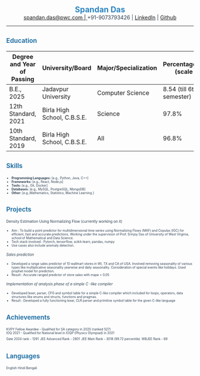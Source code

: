 <div style="font-size: 1.5em; color: #2E86C1; font-weight: bold; text-align: center;">Spandan Das</div>
<div style="font-size: 1em; color: #2C3E50;text-align:center"><a href="mailto:spandan.das@pwc.com">spandan.das@pwc.com | </a> +91-9073793426 | <a href="https://www.linkedin.com/in/spandan-das-907573248/">LinkedIn</a> | <a href = "https://github.com/spandan123/"> Github </a> </div> <hr>

## <div style="font-size: 0.8em; color: #2874A6;">Education</div>

| Degree and Year of Passing | University/Board            | Major/Specialization | Percentage/Grade (scale 10) |
| -------------------------- | --------------------------- | -------------------- | --------------------------- |
| B.E., 2025                 | Jadavpur University         | Computer Science     | 8.54 (till 6th semester)    |
| 12th Standard, 2021        | Birla High School, C.B.S.E. | Science              | 97.8%                       |
| 10th Standard, 2019        | Birla High School, C.B.S.E. | All                  | 96.8%                       |

## <span style="font-size: 0.8em; color: #2874A6;">Skills</span>

<ul style="font-size: 0.6em; color: #2C3E50;">
    <li><strong>Programming Languages:</strong> [e.g., Python, Java, C++]</li>
    <li><strong>Frameworks:</strong> [e.g., React, Node.js]</li>
    <li><strong>Tools:</strong> [e.g., Git, Docker]</li>
    <li><strong>Databases:</strong> [e.g., MySQL, PostgreSQL, MongoDB]</li>
    <li><strong>Other:</strong> [e.g.,Mathematics, Statistics, Machine Learning ]</li>
</ul>

## <span style="font-size: 0.8em; color: #2874A6;">Projects</span>

<span style="font-size: 0.7em; color: #2C3E50;">Density Estimation Using Normalizing Flow (currently working on it)</span>

<ul style="font-size: 0.6em; color: #2C3E50;">
    <li>Aim : To build a point predictor for multidimensional time series using Normalizing Flows (MAF) and Copulas (IGC) for
efficient, fast and accurate predictions. Working under the supervision of Prof. Srinjoy Das of
University of West Virginia, school of Mathematical and Data Science.</li>
<li>Tech stack involved : Pytorch, tensorflow, scikit-learn, pandas, numpy</li>
<li>Use cases also include anomaly detection.</li>
</ul>

<span style="font-size: 0.7em; color: #2C3E50;">_Sales prediction_</span>

<ul style="font-size: 0.6em; color: #2C3E50;">
    <li>Developed a range sales predictor of 10 wallmart stores in WI, TX and CA of USA.
Involved removing seasonality of various types like multiplicative seasonality yearwise and daily seasonality.
Consideration of special events like holidays. Used prophet model for prediction.</li>
    <li>Result : Accurate ranged predictor of store sales with mape < 0.05</li>
</ul>

<span style="font-size: 0.7em; color: #2C3E50;">_Implementation of analysis phase of a simple C -like compiler_</span>

<ul style="font-size: 0.6em; color: #2C3E50;">
    <li>Developed lexer, parser, CFG and symbol table for a simple C-like compiler which included for loops, operators, data structures like enums and structs, functions and pragmas.</li>
    <li>Result : Developed a fully functioning lexer, CLR parser and primitive symbol table for the given C-like language</li>
</ul>

## <span style="font-size: 0.8em; color: #2874A6;">Achievements</span>

<span style="font-size: 0.6em; color: #2C3E50;">KVPY Fellow Awardee - Qualified for SA category in 2020 (ranked 527)</span>  
<span style="font-size: 0.6em; color: #2C3E50;">IOQ 2021 - Qualified for National level in IOQP (Physics Olympiad) in 2021</span>  
<span style="font-size: 0.6em; color: #2C3E50;">Gate 2024 rank - 1291</span>
<span style="font-size: 0.6em; color: #2C3E50;">JEE Advanced Rank - 2801</span>
<span style="font-size: 0.6em; color: #2C3E50;">JEE Main Rank - 3018 (99.72 percentile)</span>
<span style="font-size: 0.6em; color: #2C3E50;">WBJEE Rank - 69</span>

## <span style="font-size: 0.8em; color: #2874A6;">Languages</span>

<span style="font-size: 0.6em; color: #2C3E50;">English Hindi Bengali</span>
